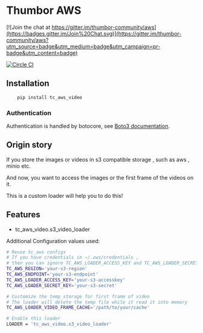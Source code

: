 # Thumbor AWS

[![Join the chat at https://gitter.im/thumbor-community/aws](https://badges.gitter.im/Join%20Chat.svg)](https://gitter.im/thumbor-community/aws?utm_source=badge&utm_medium=badge&utm_campaign=pr-badge&utm_content=badge)

[![Circle CI](https://circleci.com/gh/thumbor-community/aws.svg?style=svg)](https://circleci.com/gh/thumbor-community/aws)

## Installation

```bash
    pip install tc_aws_video
```

### Authentication

Authentication is handled by botocore, see [Boto3 documentation](https://boto3.readthedocs.org/en/latest/guide/quickstart.html#configuration).

## Origin story

If you store the images or videos in s3 compatible storage , such as aws , minio etc.

And now, you want to access the images or the first frame of the videos on it.


This is a custom loader will help you to do this!


## Features

 * tc_aws_video.s3_video_loader

Additional Configuration values used:

```bash
# Reuse tc_aws configs 
# If you have credentials in ~/.aws/credentials , 
# then you can ignore TC_AWS_LOADER_ACCESS_KEY and TC_AWS_LOADER_SECRET_KEY
TC_AWS_REGION='your-s3-region'
TC_AWS_ENDPOINT='your-s3-endpoint'
TC_AWS_LOADER_ACCESS_KEY='your-s3-accesskey'
TC_AWS_LOADER_SECRET_KEY='your-s3-secret'

# Customize the temp storage for first frame of video
# The loader will delete the temp file while it read it into memory
TC_AWS_LOADER_VIDEO_FRAME_CACHE='/path/to/your/cache'

# Enable this loader
LOADER = 'tc_aws_video.s3_video_loader'
```
